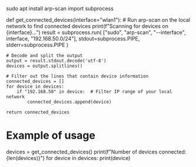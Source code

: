 sudo apt install arp-scan
import subprocess

def get_connected_devices(interface="wlan1"):
    # Run arp-scan on the local network to find connected devices
    print(f"Scanning for devices on {interface}...")
    result = subprocess.run(
        ["sudo", "arp-scan", "--interface", interface, "192.168.50.0/24"],
        stdout=subprocess.PIPE, stderr=subprocess.PIPE
    )
    
    # Decode and split the output
    output = result.stdout.decode('utf-8')
    devices = output.splitlines()
    
    # Filter out the lines that contain device information
    connected_devices = []
    for device in devices:
        if "192.168.50" in device:  # Filter IP range of your local network
            connected_devices.append(device)
    
    return connected_devices

# Example of usage
devices = get_connected_devices()
print(f"Number of devices connected: {len(devices)}")
for device in devices:
    print(device)

